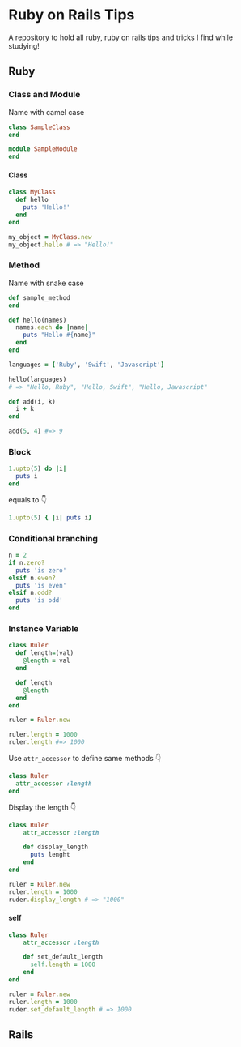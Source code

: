 # Ruby on Rails Tips
A repository to hold all ruby, ruby on rails tips and tricks I find while studying!
## Ruby
### Class and Module

Name with camel case

```ruby
class SampleClass
end

module SampleModule
end
```
#### Class
```ruby
class MyClass
  def hello
    puts 'Hello!'
  end
end

my_object = MyClass.new
my_object.hello # => "Hello!"
```

### Method

Name with snake case

```ruby
def sample_method
end
```

```ruby
def hello(names)
  names.each do |name|
    puts "Hello #{name}"
  end
end

languages = ['Ruby', 'Swift', 'Javascript']

hello(languages)
# => "Hello, Ruby", "Hello, Swift", "Hello, Javascript"
```

```ruby
def add(i, k)
  i + k
end

add(5, 4) #=> 9
```

### Block

```ruby
1.upto(5) do |i|
  puts i
end
```

equals to :point_down:

```ruby
1.upto(5) { |i| puts i}
```

### Conditional branching

```ruby
n = 2
if n.zero?
  puts 'is zero'
elsif n.even?
  puts 'is even'
elsif n.odd?
  puts 'is odd'
end
```
### Instance Variable

```ruby
class Ruler
  def length=(val)
    @length = val
  end

  def length
    @length
  end
end

ruler = Ruler.new

ruler.length = 1000
ruler.length #=> 1000
```

Use `attr_accessor` to define same methods :point_down:

```ruby
class Ruler
  attr_accessor :length
end
```

Display the length :point_down:

```ruby
class Ruler
    attr_accessor :length

    def display_length
      puts lenght
    end
end

ruler = Ruler.new
ruler.length = 1000
ruder.display_length # => "1000"
```

#### self

```ruby
class Ruler
    attr_accessor :length

    def set_default_length
      self.length = 1000
    end
end

ruler = Ruler.new
ruler.length = 1000
ruder.set_default_length # => 1000
```

## Rails
